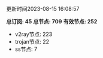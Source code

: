 更新时间2023-08-15 16:08:57

**总订阅: 45**
**总节点: 709**
**有效节点: 252**
- v2ray节点: 223
- trojan节点: 22
- ss节点: 7
